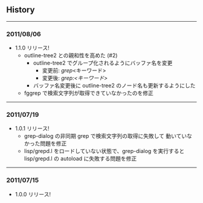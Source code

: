 ## History

---

### 2011/08/06

* 1.1.0 リリース!
  - outline-tree2 との親和性を高めた (#2)
    - outline-tree2 でグループ化されるようにバッファ名を変更
      - 変更前: *grep*<キーワード>
      - 変更後: *grep:<キーワード>*
    - バッファ名変更後に outline-tree2 のノード名も更新するようにした
  - fggrep で検索文字列が取得できていなかったのを修正

---

### 2011/07/19

* 1.0.1 リリース!
  - grep-dialog の非同期 grep で検索文字列の取得に失敗して
    動いていなかった問題を修正
  - lisp/grepd.l をロードしていない状態で、grep-dialog を実行すると
    lisp/grepd.l の autoload に失敗する問題を修正

---

### 2011/07/15

* 1.0.0 リリース!
